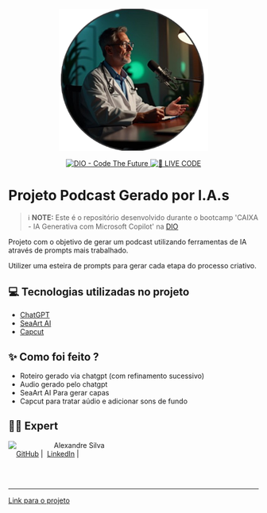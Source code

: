 <p align="center">
<img 
    src="./assets/cover.png"
    width="300"
/>
</p>

<p align="center">
<a href="https://dio.me/">
    <img 
        src="https://img.shields.io/badge/DIO-Code_The_Future-28DA77?logo=youtube" 
        alt="DIO - Code The Future">
</a>
<a href="https://dio.me/">
<img 
    src="https://img.shields.io/badge/🔴_LIVE_CODE-FF5E72" 
    alt="🔴 LIVE CODE">
</a>
</p>


<!--
<p align="center">
    preview do podcast
</p>

<div align="center">
    <audio 
    src="output/EP01-Nutrição-e-Economia-para-Todos.mp3" controls title="Podcast editado">
    </audio>
</div>
 -->
# Projeto Podcast Gerado por I.A.s


 > ℹ️ **NOTE:** Este é o repositório desenvolvido durante o bootcamp 'CAIXA - IA Generativa com Microsoft Copilot' na [DIO](https://dio.me)

Projeto com o objetivo de gerar um podcast utilizando ferramentas de IA através de prompts mais trabalhado.

Utilizer uma esteira de prompts para gerar cada etapa do processo criativo.

## 💻 Tecnologias utilizadas no projeto

- [ChatGPT](https://chat.openai.com/) 
- [SeaArt AI](https://www.seaart.ai/pt)
- [Capcut](https://www.capcut.com/pt-br/)

## ✨ Como foi feito ?

- Roteiro gerado via chatgpt (com refinamento sucessivo)
- Audio gerado pelo chatgpt
- SeaArt AI Para gerar capas
- Capcut para tratar aúdio e adicionar sons de fundo

<!--
## 🛠️ Instruções de execução

Utilize os prompts dentro do link do `Notion` fornecido na parte de `Materiais` para criar um podcast de maneira automatizada, para isso siga o passo a passo abaixo.

- 🤖 1. Use os prompts de roteiro no `chagpt`
- 🤖 2. Use os prompts de roteiro gerados pelo chatgpt no  `ElevenLabs`
- 🤖 3. Use os prompts de artes no `SeaArtAI`

-->
## 👨‍💻 Expert

<p>
    <img 
      align=left 
      margin=10 
      width=80 
      src="https://avatars.githubusercontent.com/u/57747390?v=4&size=64"
    />
    <p>&nbsp&nbsp&nbspAlexandre Silva<br>
    &nbsp&nbsp&nbsp
    <a href="https://github.com/AlexDeveloperOne">GitHub</a>&nbsp;|&nbsp;
    <a href="https://www.linkedin.com/in/alexandre-araujo-da-silva-0970191aa/">LinkedIn</a>&nbsp;|&nbsp;
</p>
<br/><br/>
<p>

---


[Link para o projeto](https://www.youtube.com/watch?v=1pE3-yK5NJM)
